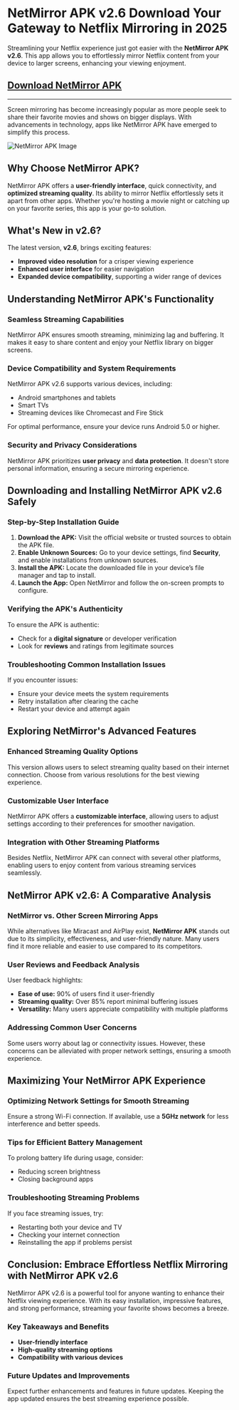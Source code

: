 # NetMirror APK v2.6 Download Your Gateway to Netflix Mirroring in 2025

Streamlining your Netflix experience just got easier with the **NetMirror APK v2.6**. This app allows you to effortlessly mirror Netflix content from your device to larger screens, enhancing your viewing enjoyment.

## [Download NetMirror APK](https://apkbros.com/netmirror-apk/)

---

Screen mirroring has become increasingly popular as more people seek to share their favorite movies and shows on bigger displays. With advancements in technology, apps like NetMirror APK have emerged to simplify this process.

![NetMirror APK Image](https://github.com/user-attachments/assets/ffc5da1c-ad7f-44cb-bfb3-5c0e69391024)

## Why Choose NetMirror APK?

NetMirror APK offers a **user-friendly interface**, quick connectivity, and **optimized streaming quality**. Its ability to mirror Netflix effortlessly sets it apart from other apps. Whether you're hosting a movie night or catching up on your favorite series, this app is your go-to solution.

## What's New in v2.6?

The latest version, **v2.6**, brings exciting features:

* **Improved video resolution** for a crisper viewing experience  
* **Enhanced user interface** for easier navigation  
* **Expanded device compatibility**, supporting a wider range of devices  

## Understanding NetMirror APK's Functionality

### Seamless Streaming Capabilities

NetMirror APK ensures smooth streaming, minimizing lag and buffering. It makes it easy to share content and enjoy your Netflix library on bigger screens.

### Device Compatibility and System Requirements

NetMirror APK v2.6 supports various devices, including:

* Android smartphones and tablets  
* Smart TVs  
* Streaming devices like Chromecast and Fire Stick  

For optimal performance, ensure your device runs Android 5.0 or higher.

### Security and Privacy Considerations

NetMirror APK prioritizes **user privacy** and **data protection**. It doesn't store personal information, ensuring a secure mirroring experience.

## Downloading and Installing NetMirror APK v2.6 Safely

### Step-by-Step Installation Guide

1. **Download the APK:** Visit the official website or trusted sources to obtain the APK file.  
2. **Enable Unknown Sources:** Go to your device settings, find **Security**, and enable installations from unknown sources.  
3. **Install the APK:** Locate the downloaded file in your device’s file manager and tap to install.  
4. **Launch the App:** Open NetMirror and follow the on-screen prompts to configure.  

### Verifying the APK's Authenticity

To ensure the APK is authentic:

* Check for a **digital signature** or developer verification  
* Look for **reviews** and ratings from legitimate sources  

### Troubleshooting Common Installation Issues

If you encounter issues:

* Ensure your device meets the system requirements  
* Retry installation after clearing the cache  
* Restart your device and attempt again  

## Exploring NetMirror's Advanced Features

### Enhanced Streaming Quality Options

This version allows users to select streaming quality based on their internet connection. Choose from various resolutions for the best viewing experience.

### Customizable User Interface

NetMirror APK offers a **customizable interface**, allowing users to adjust settings according to their preferences for smoother navigation.

### Integration with Other Streaming Platforms

Besides Netflix, NetMirror APK can connect with several other platforms, enabling users to enjoy content from various streaming services seamlessly.

## NetMirror APK v2.6: A Comparative Analysis

### NetMirror vs. Other Screen Mirroring Apps

While alternatives like Miracast and AirPlay exist, **NetMirror APK** stands out due to its simplicity, effectiveness, and user-friendly nature. Many users find it more reliable and easier to use compared to its competitors.

### User Reviews and Feedback Analysis

User feedback highlights:

* **Ease of use:** 90% of users find it user-friendly  
* **Streaming quality:** Over 85% report minimal buffering issues  
* **Versatility:** Many users appreciate compatibility with multiple platforms  

### Addressing Common User Concerns

Some users worry about lag or connectivity issues. However, these concerns can be alleviated with proper network settings, ensuring a smooth experience.

## Maximizing Your NetMirror APK Experience

### Optimizing Network Settings for Smooth Streaming

Ensure a strong Wi-Fi connection. If available, use a **5GHz network** for less interference and better speeds.

### Tips for Efficient Battery Management

To prolong battery life during usage, consider:

* Reducing screen brightness  
* Closing background apps  

### Troubleshooting Streaming Problems

If you face streaming issues, try:

* Restarting both your device and TV  
* Checking your internet connection  
* Reinstalling the app if problems persist  

## Conclusion: Embrace Effortless Netflix Mirroring with NetMirror APK v2.6

NetMirror APK v2.6 is a powerful tool for anyone wanting to enhance their Netflix viewing experience. With its easy installation, impressive features, and strong performance, streaming your favorite shows becomes a breeze.

### Key Takeaways and Benefits

* **User-friendly interface**  
* **High-quality streaming options**  
* **Compatibility with various devices**  

### Future Updates and Improvements

Expect further enhancements and features in future updates. Keeping the app updated ensures the best streaming experience possible.
